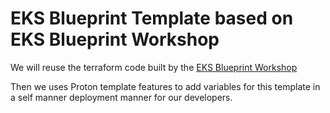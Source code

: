 # EKS Blueprint Template based on EKS Blueprint Workshop 

We will reuse the terraform code built by the [EKS Blueprint Workshop](https://catalog.workshops.aws/eks-blueprints-terraform/en-US)

Then we uses Proton template features to add variables for this template in a self manner deployment manner for our developers.